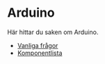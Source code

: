 # Arduino

Här hittar du saken om Arduino.

 * [Vanliga frågor](faq.md)
 * [Komponentlista](komponentlista.md)
